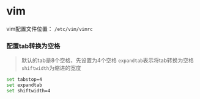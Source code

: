# vim

vim配置文件位置： `/etc/vim/vimrc`

### 配置tab转换为空格

> 默认的tab是8个空格，先设置为4个空格
`expandtab`表示将tab转换为空格
`shiftwidth`为缩进的宽度
> 

```bash
set tabstop=4 
set expandtab
set shiftwidth=4
```